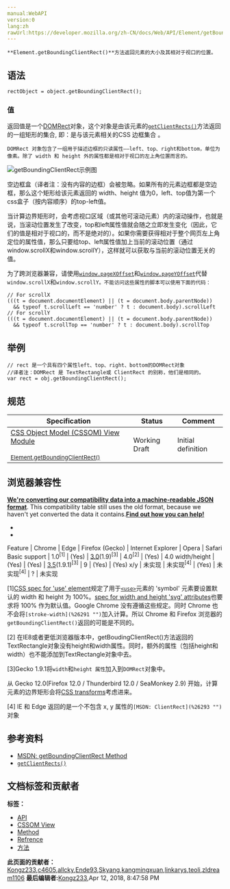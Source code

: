 ```yaml
---
manual:WebAPI
version:0
lang:zh
rawUrl:https://developer.mozilla.org/zh-CN/docs/Web/API/Element/getBoundingClientRect
---
```






`**Element.getBoundingClientRect()**方法返回元素的大小及其相对于视口的位置。`


## 语法<a name="Syntax"></a>

```
rectObject = object.getBoundingClientRect();

```

### 值<a name="Returns"></a>


返回值是一个[DOMRect](%26284 "")对象，这个对象是由该元素的[`getClientRects()`](%10221 "DOM/element.getClientRects")方法返回的一组矩形的集合, 即：是与该元素相关的CSS 边框集合 。



`DOMRect 对象包含了一组用于描述边框的只读属性——left、top、right和bottom，单位为像素。除了 width 和 height 外的属性都是相对于视口的左上角位置而言的。`



![getBoundingClientRect示例图](%26283.png "")



空边框盒（译者注：没有内容的边框）会被忽略。如果所有的元素边框都是空边框，那么这个矩形给该元素返回的 width、height 值为0，left、top值为第一个css盒子（按内容顺序）的top-left值。



当计算边界矩形时，会考虑视口区域（或其他可滚动元素）内的滚动操作，也就是说，当滚动位置发生了改变，top和left属性值就会随之立即发生变化（因此，它们的值是相对于视口的，而不是绝对的）。如果你需要获得相对于整个网页左上角定位的属性值，那么只要给top、left属性值加上当前的滚动位置（通过window.scrollX和window.scrollY），这样就可以获取与当前的滚动位置无关的值。



为了跨浏览器兼容，请使用[`window.pageXOffset`](%26285 "这是 scrollX 的别名")和[`window.pageYOffset`](%26286 "这是 scrollY 的别名。")代替`window.scrollX`和`window.scrollY。不能访问这些属性的脚本可以使用下面的代码：`


```
// For scrollX
(((t = document.documentElement) || (t = document.body.parentNode))
  && typeof t.scrollLeft == 'number' ? t : document.body).scrollLeft
// For scrollY
(((t = document.documentElement) || (t = document.body.parentNode))
  && typeof t.scrollTop == 'number' ? t : document.body).scrollTop
```

## 举例<a name="Example"></a>

```
// rect 是一个具有四个属性left、top、right、bottom的DOMRect对象
//译者注：DOMRect 是 TextRectangle或 ClientRect 的别称，他们是相同的。
var rect = obj.getBoundingClientRect();
```

## 规范<a name="规范"></a>

Specification | Status | Comment 
 ---  |  ---  |  ---  | 
[CSS Object Model (CSSOM) View Module<br></br><small>Element.getBoundingClientRect()</small>](%26287 "") | Working Draft | Initial definition 


## 浏览器兼容性<a name="浏览器兼容性"></a>


**[We&#39;re converting our compatibility data into a machine-readable JSON format](%3344 "")**. This compatibility table still uses the old format, because we haven&#39;t yet converted the data it contains.**[Find out how you can help!](%3392 "")**


* 
* 

Feature | Chrome | Edge | Firefox (Gecko) | Internet Explorer | Opera | Safari 
Basic support | 1.0<sup>[1]</sup> | (Yes) | [3.0](%10303 "Released on 2008-06-17.")(1.9)<sup>[3]</sup> | 4.0<sup>[2]</sup> | (Yes) | 4.0 
width/height | (Yes) | (Yes) | [3.5](%3393 "Released on 2009-06-30.")(1.9.1)<sup>[3]</sup> | 9 | (Yes) | (Yes) 
x/y | 未实现 | 未实现<sup>[4]</sup> | (Yes) | 未实现<sup>[4]</sup> | ? | 未实现 






[1][CSS spec for &#39;use&#39; element](%26288 "")规定了用于[`<use>`](%26289 "use元素在SVG文档内取得目标节点，并在别的地方复制它们。它的效果等同于这些节点被深克隆到一个不可见的DOM中，然后将其粘贴到use元素的位置，很像HTML5中的克隆模板元素。因为克隆的节点是不可见的，所以当使用CSS样式化一个use元素以及它的隐藏的后代元素的时候，必须小心注意。隐藏的、克隆的DOM不能保证继承CSS属性，除非你明文设置使用CSS继承。")元素的 &#39;symbol&#39; 元素要设置默认的 width 和 height 为 100%。[spec for width and height &#39;svg&#39; attributes](%26290 "")也要求将 100% 作为默认值。Google Chrome 没有遵循这些规定。同时 Chrome 也不会将`[stroke-width](%26291 "")`加入计算。所以 Chrome 和 Firefox 浏览器的`getBoundingClientRect()`返回的可能是不同的。



[2] 在IE8或者更低浏览器版本中，getBoudingClientRect()方法返回的TextRectangle对象没有height和width属性。同时，额外的属性（包括height和width）也不能添加到TextRectangle对象中去。



[3]Gecko 1.9.1将`width`和`height 属性`加入到`DOMRect`对象中。



从 Gecko 12.0(Firefox 12.0 / Thunderbird 12.0 / SeaMonkey 2.9) 开始，计算元素的边界矩形会将[CSS transforms](%26292 "")考虑进来。



[4] IE 和 Edge 返回的是一个不包含 x, y 属性的`[MSDN: ClientRect](%26293 "")`对象


## 参考资料<a name="参考资料"></a>

* [MSDN: getBoundingClientRect Method](%26294 "")
* [`getClientRects()`](%26295 "")



## 文档标签和贡献者
**标签：**
* [API](%50 "")
* [CSSOM View](%4791 "")
* [Method](%14476 "")
* [Refrence](%26296 "")
* [方法](%22767 "")

**此页面的贡献者：**[Kongz233](%26297 ""),[c4605](%26298 ""),[allcky](%26299 ""),[Ende93](%130 ""),[Skyang](%26300 ""),[kangmingxuan](%19153 ""),[linkarys](%26301 ""),[teoli](%160 ""),[zldream1106](%26302 "")
**最后编辑者:**[Kongz233](%26297 ""),<time>Apr 12, 2018, 8:47:58 PM</time>


